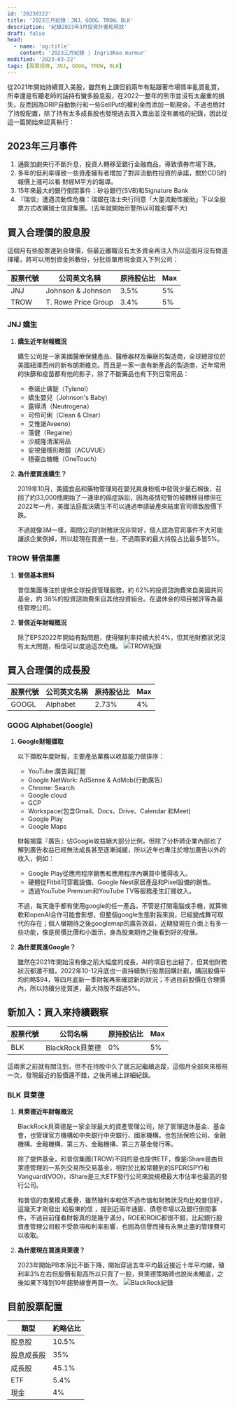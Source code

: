 ```yaml
---
id: '20230322'
title: '2023三月紀錄｜JNJ、GOOG、TROW、BLK'
description: '紀錄2023年3月投資計畫和現狀'
draft: false
head:
  - name: 'og:title'
    content: '2023三月紀錄 | IngridKao murmur'
modified: '2023-03-22'
tags: [股票投資, JNJ, GOOG, TROW, BLK]
---
```



從2021年開始持續買入美股，雖然有上課但前兩年有點跟著市場情率亂買亂買，所幸還是有聽老師的話持有蠻多股息股，在2022一整年的熊市並沒有太嚴重的損失，反而因為DRIP自動執行和一些SellPut的權利金而添加一點現金。不過也檢討了持股配置，除了持有太多成長股也發現過去買入賣出並沒有嚴格的紀錄，因此從這一篇開始來認真執行：

## 2023年三月事件
1. 通膨加劇央行不斷升息，投資人轉移至銀行金融商品，導致債券市場下跌。
2. 多年的低利率導致一些資產擁有者增加了對非流動性投資的承諾，關於CDS的報價上漲可以看
<links href="https://www.gvm.com.tw/article/100688">財經M平方的報導</links>。
3. 15年來最大的銀行倒閉事件：矽谷銀行(SVB)和Signature Bank
4. 『瑞信』遭遇流動性危機：瑞銀在瑞士央行同意「大量流動性援助」下以全股票方式收購瑞士信貸集團。(去年就開始示警所以可能影響不大)


## 買入合理價的股息股

這個月有些股票達到合理價，但最近離職沒有太多資金再注入所以這個月沒有做選擇權，將可以用到資金拆數份，分批掛單用現金買入下列公司：

|股票代號|公司英文名稱         |原持股佔比| Max |
|-------|-------------------|--------|-----|
|JNJ    |Johnson & Johnson  |3.5%    |5%   |
|TROW   |T. Rowe Price Group|3.4%    |5%   |

### JNJ 嬌生
1. **嬌生近年財報概況**

	嬌生公司是一家美國醫療保健產品、醫療器材及藥廠的製造商，全球總部位於美國紐澤西州的新布朗斯維克。而且是一家一直有新產品的製造商，近年常用的快篩和疫苗都有他的影子，除了不斷藥品也有下列日常用品：
	- 泰諾止痛錠（Tylenol）
	- 嬌生嬰兒（Johnson's Baby）
	- 露得清（Neutrogena）
	- 可伶可俐（Clean & Clear）
	- 艾惟諾Aveeno）
	- 落健（Regaine）
	- 沙威隆清潔用品
	- 安視優隱形眼鏡（ACUVUE）
	- 穩豪血糖機（OneTouch）

2. **為什麼買進嬌生？**

	2019年10月，美國食品和藥物管理局在嬰兒爽身粉瓶中發現少量石棉後，召回了約33,000瓶開始了一連串的癌症訴訟，因為疫情短暫的被轉移目標但在2022年一月，美國法庭裁決嬌生不可以通過申請破產來結束官司導致股價下跌。

	不過就像3M一樣，兩間公司的財務狀況非常好，個人認為官司事件不大可能讓該企業倒掉，所以趁現在買進一些，不過兩家的最大持股占比最多皆5%。



### TROW 普信集團
1. **普信基本資料**

	普信集團專注於提供全球投資管理服務，約 62%的投資諮詢費來自美國共同基金，約 38%的投資諮詢費來自其他投資組合。在退休金的項目被評等為最佳管理公司。


2. **普信近年財報概況**

	除了EPS2022年開始有點問題，使得殖利率持續大於4%，但其他財務狀況沒有太大問題，相信可以度過這次危機。
	![TROW紀錄](https://www.tradingview.com/x/AIWFa4MW/)



## 買入合理價的成長股

|股票代號|公司英文名稱|原持股佔比| Max |
|-------|----------|--------|-----|
|GOOGL  |Alphabet  |2.73%   |4%   |

### GOOG Alphabet(Google)
1. **Google財報擷取**

	以下擷取年度財報，主要產品業務以收益能力做排序：

	- YouTube:廣告與訂閱
	- Google NetWork: AdSense & AdMob(行動廣告)
	- Chrome: Search
	- Google cloud
	- GCP
	- Workspace(包含Gmail、Docs、Drive、Calendar 和Meet)
	- Google Play
	- Google Maps

	財報揭露『廣告』佔Google收益絕大部分比例，但除了分析師企業內部也了解到廣告收益已經無法成長甚至逐漸減緩，所以近年也專注於增加廣告以外的收入，例如：
	* Google Play從應用程序銷售和應用程序內購買中獲得收入。
	* 硬體從Fitbit可穿戴設備、Google Nest家居產品和Pixel設備的銷售。
	* 透過YouTube Premium和YouTube TV等服務產生訂閱收入。

	不過，每天幾乎都有使用google的任一產品，不管是打開電腦或手機，就算微軟和openAI合作可能會影想，但整個google生態對我來說，已經變成舞可取代的存在；個人蠻期待之後googlemap的廣告效益，近期發現在介面上有多一些功能，像是房價比價和小圖示，身為股東期待之後看到好的發展。


2. **為什麼買進Google？**

	雖然在2021年開始沒有像之前大幅度的成長，AI的項目也出槌了，但其他財務狀況都還不錯，2022年10-12月底也一直持續執行股票回購計劃，購回股價平均約略$94，等四月底新一季財報再來確認新的狀況；不過目前股價在合理價內，所以持續分批買進，最大持股不超過5%。

## 新加入：買入來持續觀察
|股票代號|公司名稱         |原持股佔比| Max |
|-------|---------------|---------|-----|
|BLK    |BlackRock貝萊德 |0%       |5%   |

這兩家之前就有關注到，但不在持股中久了就忘記繼續追蹤，這個月全部來來檢視一次，發現最近的股價還不錯，之後再補上詳細紀錄。

### BLK 貝萊德
1. **貝萊德近年財報概況**

	BlackRock貝萊德是一家全球最大的資產管理公司，除了管理退休基金、基金會，也管理官方機構如中央銀行中央銀行、國家機構，也包括保險公司、金融機構、金融機構、第三方、金融機構、第三方基金發行等。

	除了提供基金，和普信集團(TROW)不同的是也提供ETF，像是iShare是由貝萊德管理的一系列交易所交易基金，相對於比較常聽到的SPDR(SPY)和Vanguard(VOO)，iShare是三大ETF發行公司來說規模最大市佔率也最高的發行公司。

	和普信的商業模式重疊，雖然殖利率較低不過市值和財務狀況均比較普信好，這幾天才剛發出
	<links href="https://www.blackrock.com/corporate/investor-relations/larry-fink-annual-chairmans-letter">給股東的信</links>
	，提到近兩年通膨、債卷市場以及銀行倒閉事件，不過目前僅看財報真的是幾乎滿分，ROE和ROIC都很不錯，比起銀行股資產管理公司較不受款項和利率影響，也因為信譽而擁有永無止盡的管理費可以收取。



2. **為什麼現在買進貝萊德？**

	2023年開始PB本淨比不斷下降，開始穿過五年平均最近接近十年平均線，殖利率3%左右但股價有點高所以只買了一股，貝萊德策略師也說尚未觸底，之後如果下降到10年趨勢線會再買一次。
	![BlackRock紀錄](https://www.tradingview.com/x/11dV63Vn/)




## 目前股票配置
|類型      |約略佔比|
|---------|---------|
|股息股    |10.5%    |
|股息成長股 |35%      |
|成長股    |45.1%    |
|ETF      |5.4%     |
|現金      |4%       |